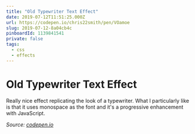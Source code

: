 ```yaml
---
title: "Old Typewriter Text Effect"
date: 2019-07-12T11:51:25.000Z
url: https://codepen.io/chris22smith/pen/VOamoe
slug: 2019-07-12-8a04cb4c
pinboardId: 1139841541
private: false
tags:
  - css
  - effects
---
```


# Old Typewriter Text Effect

Really nice effect replicating the look of a typewriter. What I particularly like is that it uses monospace as the font and it's a progressive enhancement with JavaScript.

_Source: [codepen.io](https://codepen.io/chris22smith/pen/VOamoe)_
